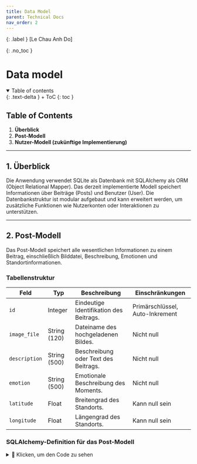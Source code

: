 ```yaml
---
title: Data Model
parent: Technical Docs
nav_order: 2
---
```


{: .label }
[Le Chau Anh Do]

{: .no_toc }
# Data model

<details open markdown="block">
{: .text-delta }
<summary>Table of contents</summary>
+ ToC
{: toc }
</details>

## **Table of Contents**

1. **Überblick**
2. **Post-Modell**
3. **Nutzer-Modell (zukünftige Implementierung)**

---

## **1. Überblick**

Die Anwendung verwendet SQLite als Datenbank mit SQLAlchemy als ORM (Object Relational Mapper). Das derzeit implementierte Modell speichert Informationen über Beiträge (Posts) und Benutzer (User). Die Datenbankstruktur ist modular aufgebaut und kann erweitert werden, um zusätzliche Funktionen wie Nutzerkonten oder Interaktionen zu unterstützen.

---

## **2. Post-Modell**

Das Post-Modell speichert alle wesentlichen Informationen zu einem Beitrag, einschließlich Bilddatei, Beschreibung, Emotionen und Standortinformationen.

### **Tabellenstruktur**

| **Feld**        | **Typ**         | **Beschreibung**                             | **Einschränkungen**           |
|------------------|-----------------|---------------------------------------------|--------------------------------|
| `id`            | Integer         | Eindeutige Identifikation des Beitrags.     | Primärschlüssel, Auto-Inkrement |
| `image_file`    | String (120)    | Dateiname des hochgeladenen Bildes.         | Nicht null                   |
| `description`   | String (500)    | Beschreibung oder Text des Beitrags.        | Nicht null                   |
| `emotion`       | String (500)    | Emotionale Beschreibung des Moments.        | Nicht null                   |
| `latitude`      | Float           | Breitengrad des Standorts.                  | Kann null sein               |
| `longitude`     | Float           | Längengrad des Standorts.                   | Kann null sein               |

### **SQLAlchemy-Definition für das Post-Modell**


<details>
  <summary>📌 Klicken, um den Code zu sehen</summary>

{
   "cell_type": "code",
   "execution_count": null,
   "metadata": {},
   "outputs": [],
   "source": [
    "print(\"Hello, World\")"
   ]
  },

## **3. Nutzer-Modell (zukünftige Implementierung)**

Ein zukünftiges Update könnte ein **User-Modell** einführen, um Nutzerkonten zu verwalten. Dieses Modell könnte folgendermaßen strukturiert sein:

| **Feldname**       | **Datentyp**        | **Beschreibung**                                   | **Einschränkungen**               |
|--------------------|---------------------|--------------------------------------------------|------------------------------------|
| `id`              | Integer             | Eindeutige ID des Nutzers.                        | Primärschlüssel, Auto-Inkrement    |
| `username`        | String (80)         | Benutzername des Nutzers.                         | Nicht null, einzigartig           |
| `email`           | String (120)        | E-Mail-Adresse des Nutzers.                       | Nicht null, einzigartig           |
| `password_hash`   | String (128)        | Gehashte Version des Passworts zur Sicherheit.    | Nicht null                        |

